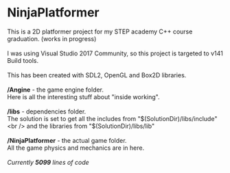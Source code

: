 # NinjaPlatformer
This is a 2D platformer  project for my STEP academy C++ course graduation. (works in progress)
<br /><br />
I was using Visual Studio 2017 Community, so this project is targeted to v141 Build tools.
<br /><br />
This has been created with SDL2, OpenGL and Box2D libraries.
<br /><br />
<b/>/Angine</b> - the game engine folder.<br />
Here is all the interesting stuff about "inside working".
<br /><br />
<b>/libs</b> - dependencies folder. <br />
The solution is set to get all the includes from "$(SolutionDir)/libs/include"<br /> and the libraries from "$(SolutionDir)/libs/lib"
<br /><br />
<b>/NinjaPlatformer</b> - the actual game folder. <br />
All the game physics and mechanics are in here.
<br /><br />
<i>Currently <b>5099</b> lines of code</i>
